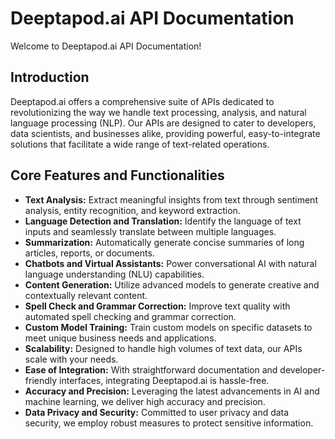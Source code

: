 # Deeptapod.ai API Documentation

Welcome to Deeptapod.ai API Documentation! 

## Introduction

Deeptapod.ai offers a comprehensive suite of APIs dedicated to revolutionizing the way we handle text processing, analysis, and natural language processing (NLP). Our APIs are designed to cater to developers, data scientists, and businesses alike, providing powerful, easy-to-integrate solutions that facilitate a wide range of text-related operations.

## Core Features and Functionalities

- **Text Analysis:** Extract meaningful insights from text through sentiment analysis, entity recognition, and keyword extraction.
- **Language Detection and Translation:** Identify the language of text inputs and seamlessly translate between multiple languages.
- **Summarization:** Automatically generate concise summaries of long articles, reports, or documents.
- **Chatbots and Virtual Assistants:** Power conversational AI with natural language understanding (NLU) capabilities.
- **Content Generation:** Utilize advanced models to generate creative and contextually relevant content.
- **Spell Check and Grammar Correction:** Improve text quality with automated spell checking and grammar correction.
- **Custom Model Training:** Train custom models on specific datasets to meet unique business needs and applications.
- **Scalability:** Designed to handle high volumes of text data, our APIs scale with your needs.
- **Ease of Integration:** With straightforward documentation and developer-friendly interfaces, integrating Deeptapod.ai is hassle-free.
- **Accuracy and Precision:** Leveraging the latest advancements in AI and machine learning, we deliver high accuracy and precision.
- **Data Privacy and Security:** Committed to user privacy and data security, we employ robust measures to protect sensitive information.
